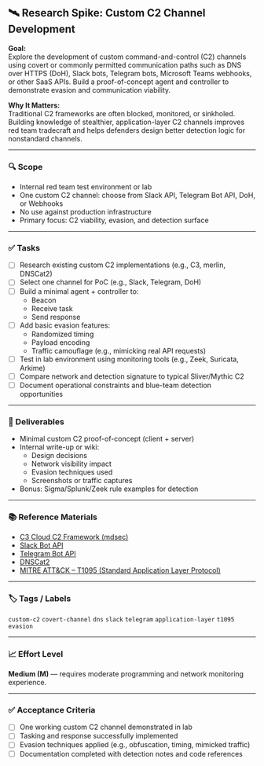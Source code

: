 
## 🛰️ Research Spike: Custom C2 Channel Development

**Goal:**  
Explore the development of custom command-and-control (C2) channels using covert or commonly permitted communication paths such as DNS over HTTPS (DoH), Slack bots, Telegram bots, Microsoft Teams webhooks, or other SaaS APIs. Build a proof-of-concept agent and controller to demonstrate evasion and communication viability.

**Why It Matters:**  
Traditional C2 frameworks are often blocked, monitored, or sinkholed. Building knowledge of stealthier, application-layer C2 channels improves red team tradecraft and helps defenders design better detection logic for nonstandard channels.

---

### 🔍 Scope
- Internal red team test environment or lab  
- One custom C2 channel: choose from Slack API, Telegram Bot API, DoH, or Webhooks  
- No use against production infrastructure  
- Primary focus: C2 viability, evasion, and detection surface

---

### ✅ Tasks
- [ ] Research existing custom C2 implementations (e.g., C3, merlin, DNSCat2)  
- [ ] Select one channel for PoC (e.g., Slack, Telegram, DoH)  
- [ ] Build a minimal agent + controller to:
  - Beacon
  - Receive task
  - Send response  
- [ ] Add basic evasion features:
  - Randomized timing
  - Payload encoding
  - Traffic camouflage (e.g., mimicking real API requests)  
- [ ] Test in lab environment using monitoring tools (e.g., Zeek, Suricata, Arkime)  
- [ ] Compare network and detection signature to typical Sliver/Mythic C2  
- [ ] Document operational constraints and blue-team detection opportunities

---

### 🎯 Deliverables
- Minimal custom C2 proof-of-concept (client + server)
- Internal write-up or wiki:
  - Design decisions
  - Network visibility impact
  - Evasion techniques used
  - Screenshots or traffic captures
- Bonus: Sigma/Splunk/Zeek rule examples for detection

---

### 📚 Reference Materials
- [C3 Cloud C2 Framework (mdsec)](https://github.com/mdsecactivebreach/C3)  
- [Slack Bot API](https://api.slack.com/bot-users)  
- [Telegram Bot API](https://core.telegram.org/bots/api)  
- [DNSCat2](https://github.com/iagox86/dnscat2)  
- [MITRE ATT&CK – T1095 (Standard Application Layer Protocol)](https://attack.mitre.org/techniques/T1095/)

---

### 🏷️ Tags / Labels
`custom-c2` `covert-channel` `dns` `slack` `telegram` `application-layer` `t1095` `evasion`

---

### 📈 Effort Level
**Medium (M)** — requires moderate programming and network monitoring experience.

---

### ✅ Acceptance Criteria
- [ ] One working custom C2 channel demonstrated in lab
- [ ] Tasking and response successfully implemented
- [ ] Evasion techniques applied (e.g., obfuscation, timing, mimicked traffic)
- [ ] Documentation completed with detection notes and code references
